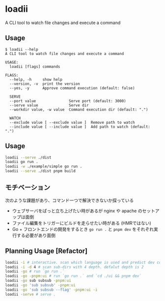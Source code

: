 # loadii
A CLI tool to watch file changes and execute a command

## Usage
```console
$ loadii --help
A CLI tool to watch file changes and execute a command

USAGE:
  loadii [flags] commands

FLAGS:
  --help, -h     show help
  --version, -v  print the version
  --yes, -y      Approve command execution (default: false)

  SERVE
  --port value               Serve port (default: 3000)
  --serve value              Serve dir
  --workdir value, -w value  Command execution dir (default: ".")

  WATCH
  --exclude value [ --exclude value ]  Remove path to watch
  --include value [ --include value ]  Add path to watch (default: ".")

```

## Usage
```bash
loadii --serve ./dist
loadii go run .
loadii -w ./example/simple go run .
loadii --serve ./dist pnpm build
```

## モチベーション
次のような課題があり、コマンド一つで解決できないか探っている
- ウェブサーバをぱっと立ち上げたい時があるが nginx や apache のセットアップは面倒
- ファイル編集をトリガーにビルドを走らせたい時がある (HMRではない)
- Go + フロントエンドの開発をするとき `go run .` と `pnpm dev` をそれぞれ実行する必要があり面倒

## Planning Usage [Refactor]
```bash
loadii -i # interactive. scan which language is used and predict dev command
loadii -i -d 4 # scan sub-dirs with 4 depth. defalut depth is 2
loadii -go # run `go run .`
loadii -go -pnpm:ui # run `go run .` and `cd ./ui && pnpm dev`
loadii -go sub subsub -pnpm:ui
loadii -go 'sub subsub' -pnpm:ui
loadii -go 'sub subsub --flag' -pnpm:ui -i
loadii -serve # serve .
```
